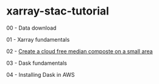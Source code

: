 # xarray-stac-tutorial

00 - Data download

01 - Xarray fundamentals

02 - [Create a cloud free median composte on a small area](notebooks/02_cloud_free_composite_S2_small_area_2.ipynb)

03 - Dask fundamentals

04 - Installing Dask in AWS

